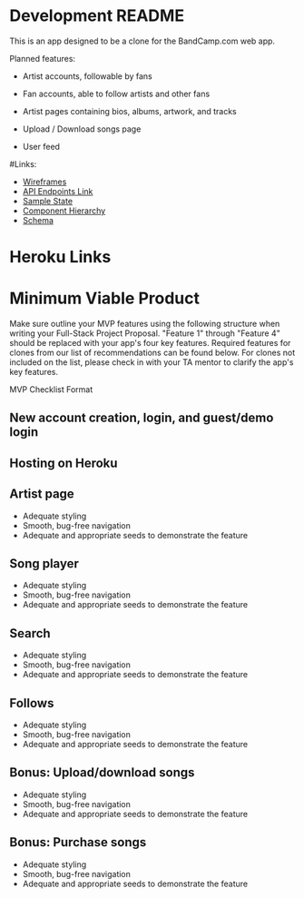 # Development README

This is an app designed to be a clone for the BandCamp.com web app.

Planned features:

* Artist accounts, followable by fans

* Fan accounts, able to follow artists and other fans

* Artist pages containing bios, albums, artwork, and tracks

* Upload / Download songs page

* User feed

#Links:

* [Wireframes](wireframes)
* [API Endpoints Link](api-endpoints.md)
* [Sample State](sample-state.md)
* [Component Hierarchy](component-hierarchy.md)
* [Schema](schema.md)

# Heroku Links

# Minimum Viable Product

Make sure outline your MVP features using the following structure when writing your Full-Stack Project Proposal. "Feature 1" through "Feature 4" should be replaced with your app's four key features. Required features for clones from our list of recommendations can be found below. For clones not included on the list, please check in with your TA mentor to clarify the app's key features.

MVP Checklist Format

## New account creation, login, and guest/demo login

## Hosting on Heroku

## Artist page
* Adequate styling
* Smooth, bug-free navigation
* Adequate and appropriate seeds to demonstrate the feature

## Song player
* Adequate styling
* Smooth, bug-free navigation
* Adequate and appropriate seeds to demonstrate the feature

## Search
* Adequate styling
* Smooth, bug-free navigation
* Adequate and appropriate seeds to demonstrate the feature

## Follows
* Adequate styling
* Smooth, bug-free navigation
* Adequate and appropriate seeds to demonstrate the feature

## Bonus: Upload/download songs
* Adequate styling
* Smooth, bug-free navigation
* Adequate and appropriate seeds to demonstrate the feature

## Bonus: Purchase songs
* Adequate styling
* Smooth, bug-free navigation
* Adequate and appropriate seeds to demonstrate the feature
